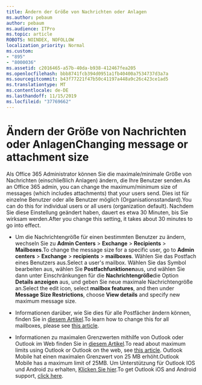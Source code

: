 ```yaml
---
title: Ändern der Größe von Nachrichten oder Anlagen
ms.author: pebaum
author: pebaum
ms.audience: ITPro
ms.topic: article
ROBOTS: NOINDEX, NOFOLLOW
localization_priority: Normal
ms.custom:
- "895"
- "8000036"
ms.assetid: c2016465-a57b-40da-b938-412467fea205
ms.openlocfilehash: bbb8741fcb394d0951a1fb40400a7534737d3a7a
ms.sourcegitcommit: b43f77221f47b50c41197a448a9c26c423ce1ad5
ms.translationtype: MT
ms.contentlocale: de-DE
ms.lasthandoff: 11/15/2019
ms.locfileid: "37769662"
---
```

# <a name="changing-message-or-attachment-size"></a><span data-ttu-id="9f4cc-102">Ändern der Größe von Nachrichten oder Anlagen</span><span class="sxs-lookup"><span data-stu-id="9f4cc-102">Changing message or attachment size</span></span>

<span data-ttu-id="9f4cc-103">Als Office 365 Administrator können Sie die maximale/minimale Größe von Nachrichten (einschließlich Anlagen) ändern, die Ihre Benutzer senden.</span><span class="sxs-lookup"><span data-stu-id="9f4cc-103">As an Office 365 admin, you can change the maximum/minimum size of messages (which includes attachments) that your users send.</span></span> <span data-ttu-id="9f4cc-104">Dies ist für einzelne Benutzer oder alle Benutzer möglich (Organisationsstandard).</span><span class="sxs-lookup"><span data-stu-id="9f4cc-104">You can do this for individual users or all users (organization default).</span></span> <span data-ttu-id="9f4cc-105">Nachdem Sie diese Einstellung geändert haben, dauert es etwa 30 Minuten, bis Sie wirksam werden.</span><span class="sxs-lookup"><span data-stu-id="9f4cc-105">After you change this setting, it takes about 30 minutes to go into effect.</span></span>
  
- <span data-ttu-id="9f4cc-106">Um die Nachrichtengröße für einen bestimmten Benutzer zu ändern, wechseln Sie zu **Admin Centers** \> **Exchange** \> **Recipients** \> **Mailboxes**.</span><span class="sxs-lookup"><span data-stu-id="9f4cc-106">To change the message size for a specific user, go to **Admin centers** \> **Exchange** \> **recipients** \> **mailboxes**.</span></span> <span data-ttu-id="9f4cc-107">Wählen Sie das Postfach eines Benutzers aus.</span><span class="sxs-lookup"><span data-stu-id="9f4cc-107">Select a user's mailbox.</span></span> <span data-ttu-id="9f4cc-108">Wählen Sie das Symbol bearbeiten aus, wählen Sie **Postfachfunktionen**aus, und wählen Sie dann unter Einschränkungen für die **Nachrichtengröße**die Option **Details anzeigen** aus, und geben Sie neue maximale Nachrichtengröße an.</span><span class="sxs-lookup"><span data-stu-id="9f4cc-108">Select the edit icon, select **mailbox features**, and then under **Message Size Restrictions**, choose **View details** and specify new maximum message size.</span></span>

- <span data-ttu-id="9f4cc-109">Informationen darüber, wie Sie dies für alle Postfächer ändern können, finden Sie in [diesem Artikel](https://www.microsoft.com/microsoft-365/blog/2015/04/15/office-365-now-supports-larger-email-messages-up-to-150-mb/).</span><span class="sxs-lookup"><span data-stu-id="9f4cc-109">To learn how to change this for all mailboxes, please see [this article](https://www.microsoft.com/microsoft-365/blog/2015/04/15/office-365-now-supports-larger-email-messages-up-to-150-mb/).</span></span>

- <span data-ttu-id="9f4cc-110">Informationen zu maximalen Grenzwerten mithilfe von Outlook oder Outlook im Web finden Sie in [diesem Artikel](https://technet.microsoft.com/library/exchange-online-limits.aspx#MessageLimits).</span><span class="sxs-lookup"><span data-stu-id="9f4cc-110">To read about maximum limits using Outlook or Outlook on the web, see [this article](https://technet.microsoft.com/library/exchange-online-limits.aspx#MessageLimits).</span></span> <span data-ttu-id="9f4cc-111">Outlook Mobile hat einen maximalen Grenzwert von 25 MB erhöht.</span><span class="sxs-lookup"><span data-stu-id="9f4cc-111">Outlook Mobile has a maximum limit of 25MB.</span></span> <span data-ttu-id="9f4cc-112">Um Unterstützung für Outlook IOS und Android zu erhalten, [Klicken Sie hier](https://support.office.com/article/Get-in-app-help-for-Outlook-for-iOS-and-Android-218a22d1-9fa5-4889-b689-de1c63493243).</span><span class="sxs-lookup"><span data-stu-id="9f4cc-112">To get Outlook iOS and Android support, [click here](https://support.office.com/article/Get-in-app-help-for-Outlook-for-iOS-and-Android-218a22d1-9fa5-4889-b689-de1c63493243).</span></span>
